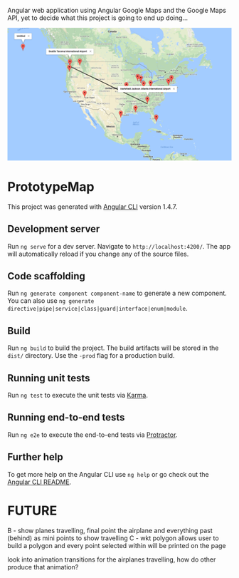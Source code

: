 Angular web application using Angular Google Maps and the Google Maps API, yet to decide what this project is going to end up doing...

![Current Stage](https://github.com/Aonepathan/prototype-map/blob/master/images/demoJSONa.PNG?raw=true "JSON Markers")

# PrototypeMap

This project was generated with [Angular CLI](https://github.com/angular/angular-cli) version 1.4.7.

## Development server

Run `ng serve` for a dev server. Navigate to `http://localhost:4200/`. The app will automatically reload if you change any of the source files.

## Code scaffolding

Run `ng generate component component-name` to generate a new component. You can also use `ng generate directive|pipe|service|class|guard|interface|enum|module`.

## Build

Run `ng build` to build the project. The build artifacts will be stored in the `dist/` directory. Use the `-prod` flag for a production build.

## Running unit tests

Run `ng test` to execute the unit tests via [Karma](https://karma-runner.github.io).

## Running end-to-end tests

Run `ng e2e` to execute the end-to-end tests via [Protractor](http://www.protractortest.org/).

## Further help

To get more help on the Angular CLI use `ng help` or go check out the [Angular CLI README](https://github.com/angular/angular-cli/blob/master/README.md).

# FUTURE

B - show planes travelling, final point the airplane and everything past (behind) as mini points to show travelling
C - wkt polygon allows user to build a polygon and every point selected within will be printed on the page

look into animation transitions for the airplanes travelling, how do other produce that animation?
